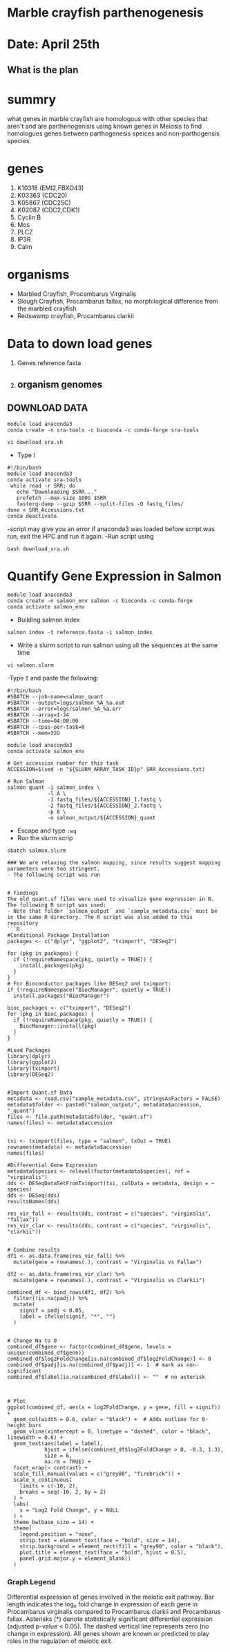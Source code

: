 # Marble crayfish parthenogenesis
# Date: April 25th

## What is the plan
# summry
what genes in marble crayfish are homologous with other species that aren't and are parthenogenisis using known genes in Meiosis to find homologues genes between parthogenesis speices and non-parthogensis species. 
# genes 
  1. K10318 (EMI2,FBXO43)
  2. K03363 (CDC20)
  3. K05867 (CDC25C)
  4. K02087 (CDC2,CDK1)
  5. Cyclin B
  6. Mos
  7. PLCZ
  8. IP3R
  9. Calm
# organisms
 - Marbled Crayfish, Procambarus Virginalis
 - Slough Crayfish, Procambarus fallax, no morphilogical difference from the marbled crayfish
 - Redswamp crayfish, Procambarus clarkii
# Data to down load genes
1. Genes
   reference.fasta
2. organism genomes
   -
## DOWNLOAD DATA
```
module load anaconda3
conda create -n sra-tools -c bioconda -c conda-forge sra-tools
```


```
vi download_sra.sh
```
- Type I
```
#!/bin/bash
module load anaconda3
conda activate sra-tools
 while read -r SRR; do
   echo "Downloading $SRR..."
   prefetch --max-size 100G $SRR 
   fasterq-dump --gzip $SRR --split-files -O fastq_files/
done < SRR_Accessions.txt
conda deactivate
```
-script may give you an error if anaconda3 was loaded before script was run, exit the HPC and run it again.
-Run script using
```
bash download_sra.sh
```
# Quantify Gene Expression in Salmon
```
module load anaconda3
conda create -n salmon_env salmon -c bioconda -c conda-forge
conda activate salmon_env
```
- Building salmon index
```
salmon index -t reference.fasta -i salmon_index
```
- Write a slurm script to run salmon using all the sequences at the same time
```
vi salmon.slurm
```
-Type `I` and paste the following:
```
#!/bin/bash
#SBATCH --job-name=salmon_quant
#SBATCH --output=logs/salmon_%A_%a.out
#SBATCH --error=logs/salmon_%A_%a.err
#SBATCH --array=1-34
#SBATCH --time=04:00:00
#SBATCH --cpus-per-task=8
#SBATCH --mem=32G

module load anaconda3
conda activate salmon_env

# Get accession number for this task
ACCESSION=$(sed -n "${SLURM_ARRAY_TASK_ID}p" SRR_Accessions.txt)

# Run Salmon
salmon quant -i salmon_index \
             -l A \
             -1 fastq_files/${ACCESSION}_1.fastq \
             -2 fastq_files/${ACCESSION}_2.fastq \
             -p 8 \
             -o salmon_output/${ACCESSION}_quant
```
- Escape and type `:wq`
- Run the slurm scrip
```
sbatch salmon.slurm

### We are relaxing the salmon mapping, since results suggest mapping parameters were too stringent.
- The following script was run


# Findings
The old quant.sf files were used to visualize gene expression in R. The following R script was used:
- Note that folder `salmon_output` and `sample_metadata.csv` must be in the same R directory. The R script was also added to this repository
```R
#Conditional Package Installation
packages <- c("dplyr", "ggplot2", "tximport", "DESeq2")

for (pkg in packages) {
  if (!requireNamespace(pkg, quietly = TRUE)) {
    install.packages(pkg)
  }
}
# For Bioconductor packages like DESeq2 and tximport:
if (!requireNamespace("BiocManager", quietly = TRUE))
  install.packages("BiocManager")

bioc_packages <- c("tximport", "DESeq2")
for (pkg in bioc_packages) {
  if (!requireNamespace(pkg, quietly = TRUE)) {
    BiocManager::install(pkg)
  }
}

#Load Packages
library(dplyr)
library(ggplot2)
library(tximport)
library(DESeq2)


#Import Quant.sf Data
metadata <- read.csv("sample_metadata.csv", stringsAsFactors = FALSE)
metadata$folder <- paste0("salmon_output/", metadata$accession, "_quant")
files <- file.path(metadata$folder, "quant.sf")
names(files) <- metadata$accession


txi <- tximport(files, type = "salmon", txOut = TRUE)
rownames(metadata) <- metadata$accession
names(files)

#Differential Gene Expression
metadata$species <- relevel(factor(metadata$species), ref = "virginalis")
dds <- DESeqDataSetFromTximport(txi, colData = metadata, design = ~ species)
dds <- DESeq(dds)
resultsNames(dds) 

res_vir_fall <- results(dds, contrast = c("species", "virginalis", "fallax"))
res_vir_clar <- results(dds, contrast = c("species", "virginalis", "clarkii"))


# Combine results
df1 <- as.data.frame(res_vir_fall) %>%
  mutate(gene = rownames(.), contrast = "Virginalis vs Fallax")

df2 <- as.data.frame(res_vir_clar) %>%
  mutate(gene = rownames(.), contrast = "Virginalis vs Clarkii")

combined_df <- bind_rows(df1, df2) %>%
  filter(!is.na(padj)) %>%
  mutate(
    signif = padj < 0.05,
    label = ifelse(signif, "*", "")
  )


# Change Na to 0
combined_df$gene <- factor(combined_df$gene, levels = unique(combined_df$gene))
combined_df$log2FoldChange[is.na(combined_df$log2FoldChange)] <- 0
combined_df$padj[is.na(combined_df$padj)] <- 1  # mark as non-significant
combined_df$label[is.na(combined_df$label)] <- ""  # no asterisk



# Plot
ggplot(combined_df, aes(x = log2FoldChange, y = gene, fill = signif)) +
  geom_col(width = 0.6, color = "black") +  # Adds outline for 0-height bars
  geom_vline(xintercept = 0, linetype = "dashed", color = "black", linewidth = 0.6) +
  geom_text(aes(label = label),
            hjust = ifelse(combined_df$log2FoldChange > 0, -0.3, 1.3),
            size = 6,
            na.rm = TRUE) +
  facet_wrap(~ contrast) +
  scale_fill_manual(values = c("grey80", "firebrick")) +
  scale_x_continuous(
    limits = c(-10, 2),
    breaks = seq(-10, 2, by = 2)
  ) +
  labs(
    x = "Log2 Fold Change", y = NULL
  ) +
  theme_bw(base_size = 14) +
  theme(
    legend.position = "none",
    strip.text = element_text(face = "bold", size = 14),
    strip.background = element_rect(fill = "grey90", color = "black"),
    plot.title = element_text(face = "bold", hjust = 0.5),
    panel.grid.major.y = element_blank()
  )
  ```

### Graph Legend

Differential expression of genes involved in the meiotic exit pathway. Bar length indicates the log₂ fold change in expression of each gene in Procambarus virginalis compared to Procambarus clarkii and Procambarus fallax.
Asterisks (*) denote statistically significant differential expression (adjusted p-value < 0.05). The dashed vertical line represents zero (no change in expression). All genes shown are known or predicted to play roles in the regulation of meiotic exit.


